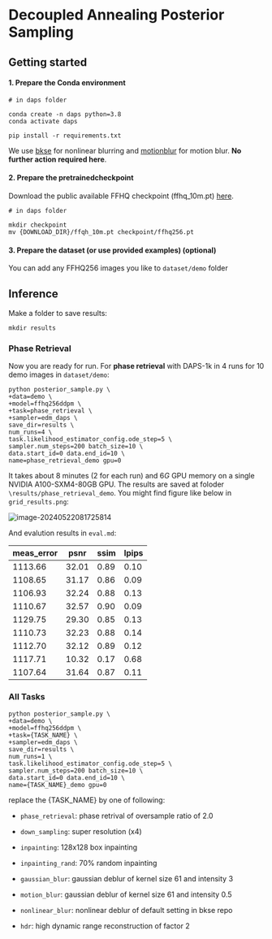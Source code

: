 # Decoupled Annealing Posterior Sampling

## Getting started

#### 1. Prepare the Conda environment

```
# in daps folder

conda create -n daps python=3.8
conda activate daps

pip install -r requirements.txt
```

We use [bkse](https://github.com/VinAIResearch/blur-kernel-space-exploring) for nonlinear blurring and [motionblur](https://github.com/LeviBorodenko/motionblur) for motion blur. **No further action required here**.



#### 2. Prepare the pretrainedcheckpoint

Download the public available FFHQ checkpoint (ffhq_10m.pt) [here](https://drive.google.com/drive/folders/1jElnRoFv7b31fG0v6pTSQkelbSX3xGZh).

```
# in daps folder

mkdir checkpoint
mv {DOWNLOAD_DIR}/ffqh_10m.pt checkpoint/ffhq256.pt
```



#### 3. Prepare the dataset (or use provided examples) (optional)

You can add any FFHQ256 images you like to `dataset/demo` folder



## Inference

Make a folder to save results:

```
mkdir results
```



### Phase Retrieval

Now you are ready for run. For **phase retrieval** with DAPS-1k in 4 runs for $10$ demo images in `dataset/demo`:

```
python posterior_sample.py \
+data=demo \
+model=ffhq256ddpm \
+task=phase_retrieval \
+sampler=edm_daps \
save_dir=results \
num_runs=4 \
task.likelihood_estimator_config.ode_step=5 \
sampler.num_steps=200 batch_size=10 \
data.start_id=0 data.end_id=10 \
name=phase_retrieval_demo gpu=0
```

It takes about $8$ minutes ($2$ for each run) and $6G$ GPU memory on a single NVIDIA A100-SXM4-80GB GPU. The results are saved at foloder `\results/phase_retrieval_demo`. You might find figure like below in `grid_results.png`:

![image-20240522081725814](README.assets/demo.png)

And evalution results in `eval.md`:

| meas_error | psnr  | ssim | lpips |
| ---------- | ----- | ---- | ----- |
| 1113.66    | 32.01 | 0.89 | 0.10  |
| 1108.65    | 31.17 | 0.86 | 0.09  |
| 1106.93    | 32.24 | 0.88 | 0.13  |
| 1110.67    | 32.57 | 0.90 | 0.09  |
| 1129.75    | 29.30 | 0.85 | 0.13  |
| 1110.73    | 32.23 | 0.88 | 0.14  |
| 1112.70    | 32.12 | 0.89 | 0.12  |
| 1117.71    | 10.32 | 0.17 | 0.68  |
| 1107.64    | 31.64 | 0.87 | 0.11  |



### All Tasks

```
python posterior_sample.py \
+data=demo \
+model=ffhq256ddpm \
+task={TASK_NAME} \
+sampler=edm_daps \
save_dir=results \
num_runs=1 \
task.likelihood_estimator_config.ode_step=5 \
sampler.num_steps=200 batch_size=10 \
data.start_id=0 data.end_id=10 \
name={TASK_NAME}_demo gpu=0
```

replace the {TASK_NAME} by one of following:

* `phase_retrieval`: phase retrival of oversample ratio of $2.0$

* `down_sampling`: super resolution (x$4$)
* `inpainting`:  128x128 box inpainting
* `inpainting_rand`: $70\%$ random inpainting 

* `gaussian_blur`: gaussian deblur of kernel size $61$ and intensity $3$
* `motion_blur`: gaussian deblur of kernel size $61$ and intensity $0.5$

* `nonlinear_blur`: nonlinear deblur of default setting in bkse repo
* `hdr`: high dynamic range reconstruction of factor $2$ 
